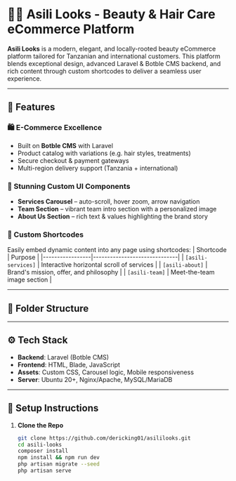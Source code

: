 # 💇‍♀️ Asili Looks - Beauty & Hair Care eCommerce Platform

**Asili Looks** is a modern, elegant, and locally-rooted beauty eCommerce platform tailored for Tanzanian and international customers. This platform blends exceptional design, advanced Laravel & Botble CMS backend, and rich content through custom shortcodes to deliver a seamless user experience.

---

## 🚀 Features

### 🛍️ E-Commerce Excellence
- Built on **Botble CMS** with Laravel
- Product catalog with variations (e.g. hair styles, treatments)
- Secure checkout & payment gateways
- Multi-region delivery support (Tanzania + international)

### 🌟 Stunning Custom UI Components
- **Services Carousel** – auto-scroll, hover zoom, arrow navigation
- **Team Section** – vibrant team intro section with a personalized image
- **About Us Section** – rich text & values highlighting the brand story

### 🧩 Custom Shortcodes
Easily embed dynamic content into any page using shortcodes:
| Shortcode       | Purpose                      |
|-----------------|------------------------------|
| `[asili-services]` | Interactive horizontal scroll of services |
| `[asili-about]`    | Brand's mission, offer, and philosophy |
| `[asili-team]`     | Meet-the-team image section |

---

## 📂 Folder Structure


---

## ⚙️ Tech Stack

- **Backend**: Laravel (Botble CMS)
- **Frontend**: HTML, Blade, JavaScript
- **Assets**: Custom CSS, Carousel logic, Mobile responsiveness
- **Server**: Ubuntu 20+, Nginx/Apache, MySQL/MariaDB

---

## 🎯 Setup Instructions

1. **Clone the Repo**  
   ```bash
   git clone https://github.com/dericking01/asililooks.git
   cd asili-looks
   composer install
   npm install && npm run dev
   php artisan migrate --seed
   php artisan serve
